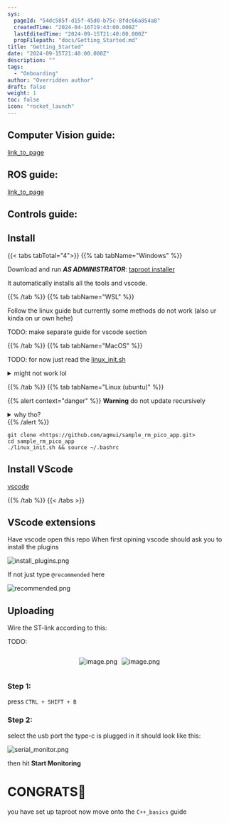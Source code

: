 ```yaml
---
sys:
  pageId: "54dc585f-d15f-45d0-b75c-8fdc66a854a8"
  createdTime: "2024-04-16T19:43:00.000Z"
  lastEditedTime: "2024-09-15T21:40:00.000Z"
  propFilepath: "docs/Getting_Started.md"
title: "Getting_Started"
date: "2024-09-15T21:40:00.000Z"
description: ""
tags:
  - "Onboarding"
author: "Overridden author"
draft: false
weight: 1
toc: false
icon: "rocket_launch"
---
```


## Computer Vision guide:

[link_to_page](86d45bc0-388b-4d26-8848-44f255f73d0e)

## ROS guide:

[link_to_page](3c76c1de-ec8f-46d6-8b0a-294005edc2d5)

## Controls guide:

## Install

{{< tabs tabTotal="4">}}
{{% tab tabName="Windows" %}}

Download and run _**AS ADMINISTRATOR**_: [taproot installer](https://github.com/Thornbots/TeachingFreshies/releases/tag/1.0)

It automatically installs all the tools and vscode.

{{% /tab %}}
{{% tab tabName="WSL" %}}

Follow the linux guide but currently some methods do not work (also ur kinda on ur own hehe)

TODO: make separate guide for vscode section

{{% /tab %}}
{{% tab tabName="MacOS" %}}

TODO: for now just read the [linux_init.sh](https://github.com/agmui/sample_rm_pico_app/blob/main/linux_init.sh)

<details>
<summary>might not work lol</summary>

`brew install libusb pkg-config`

Next install: [vscode](https://code.visualstudio.com/Download)

</details>

{{% /tab %}}
{{% tab tabName="Linux (ubuntu)" %}}

{{% alert context="danger" %}}
**Warning** do not update recursively
<details>
<summary>why tho?</summary>
There are some submodules that may go on for a while (like tinyusb) and I highly
recommend you don't need to get them.
If you want to see what submodules I update just look in `linux_init.sh`
</details>
{{% /alert %}}

```shell
git clone <https://github.com/agmui/sample_rm_pico_app.git>
cd sample_rm_pico_app
./linux_init.sh && source ~/.bashrc
```

## Install VScode

[vscode](https://code.visualstudio.com/Download)

{{% /tab %}}
{{< /tabs >}}

## VScode extensions

Have vscode open this repo
When first opining vscode should ask you to install the plugins

![install_plugins.png](https://prod-files-secure.s3.us-west-2.amazonaws.com/d518164a-d88e-44d1-a4ee-3adb3bd8bce0/89bd30f0-1825-4e77-867b-0a41ce370880/install_plugins.png?X-Amz-Algorithm=AWS4-HMAC-SHA256&X-Amz-Content-Sha256=UNSIGNED-PAYLOAD&X-Amz-Credential=ASIAZI2LB466YBVHRXRK%2F20250307%2Fus-west-2%2Fs3%2Faws4_request&X-Amz-Date=20250307T110158Z&X-Amz-Expires=3600&X-Amz-Security-Token=IQoJb3JpZ2luX2VjEPr%2F%2F%2F%2F%2F%2F%2F%2F%2F%2FwEaCXVzLXdlc3QtMiJGMEQCIGKemfC%2Fxz5dT0%2BOShO3g0uno2z6%2BP2LDknB8s0GtgX0AiAwL4MQKn6U8tlc5%2F6b34yiId3hWbOxgARCfN2Zrl0jyCr%2FAwhDEAAaDDYzNzQyMzE4MzgwNSIMK%2FsiGqr%2BHBQNpJ8oKtwDGBthnssqdEA8ffFadWW9JSt%2F2pY2vPVbtvlkBV15%2F4nG2HRRkXe5AKhxTu32p%2FNxjzekNH63i7hji36mgjEYZY2Y6QE6QTPEuiO%2FqGm3OQeamDbmq%2Fjt2nl2tUEZSaMDoaggbjxGpGWbWNOJCGZBfAauCeYNN7uwU%2FVlHcK3xr8XUebgSl5fhK0CjNTofVHoSPT8RXGOL0k2po9vjdF4BFuBKVpjMg1JBYYF16lNguW2YJW2Ce892lUhBk0QOQrcileGm3XbMDKPD1doA1EMdkh6KlXKdBhyiixrC4J9NTzaoViuDPoXcn1qTIlz1%2FjCTfIPpZuyYNNjbqutxJH5ICVEabxmyCWYON1BIXL4R9lehIiZV1ZW7XsxZjVeTL2K4ADBBrRsWS4onRhkyp4ggbankREtehjI%2FH9iyG8rQARjROOyVtsjYoe%2B0xWSacFpoOkavhnmLKA%2BGeQO6T1zdAV4X%2FGAOBy31yn46ICkqMondIlKhCCWn83HO%2BdbJ4KNmE6dFBGTBFeXMC1EzQS5UaUMViBTtnosWOKowBb1Uljkh5Wxd%2FAxPpv0MnQBmHXSr%2B83gmvMLYXBlFBTtOMrVumelPeBFqYLMHshBIqmQsQqAQO6DWFU1d%2Bw3S0wy4ervgY6pgG5IPR8whKbbZXeUC%2Ba%2BjhI0DhnMz%2B4Xh0Z14HjgbPvf%2F%2B1NgZE2%2FkUZzvg7CPhl3SuY01WFIVXIyGxz67%2BHSDR2oC%2FtzrntdtDcK9qZn%2BE3v%2BuY2dMOq5f1MWROrhDiNinzajPrx9HBfZQi2MkfAueOVh0TiB4OCmWIfHg4DJWvlZuGQRBc3BVf%2BmC6Pc3IHJ30Gmd0vd2oB%2B%2Bitq9f2mvJm5UkmVc&X-Amz-Signature=dc97398a241e479a3840e1f9b84737c5dbec34bb2f7343e9b3c537c511e274fa&X-Amz-SignedHeaders=host&x-id=GetObject)

If not just type `@recommended` here  

![recommended.png](https://prod-files-secure.s3.us-west-2.amazonaws.com/d518164a-d88e-44d1-a4ee-3adb3bd8bce0/61e661e9-5d85-4dfc-be0d-8d2097a5e793/recommended.png?X-Amz-Algorithm=AWS4-HMAC-SHA256&X-Amz-Content-Sha256=UNSIGNED-PAYLOAD&X-Amz-Credential=ASIAZI2LB466YBVHRXRK%2F20250307%2Fus-west-2%2Fs3%2Faws4_request&X-Amz-Date=20250307T110158Z&X-Amz-Expires=3600&X-Amz-Security-Token=IQoJb3JpZ2luX2VjEPr%2F%2F%2F%2F%2F%2F%2F%2F%2F%2FwEaCXVzLXdlc3QtMiJGMEQCIGKemfC%2Fxz5dT0%2BOShO3g0uno2z6%2BP2LDknB8s0GtgX0AiAwL4MQKn6U8tlc5%2F6b34yiId3hWbOxgARCfN2Zrl0jyCr%2FAwhDEAAaDDYzNzQyMzE4MzgwNSIMK%2FsiGqr%2BHBQNpJ8oKtwDGBthnssqdEA8ffFadWW9JSt%2F2pY2vPVbtvlkBV15%2F4nG2HRRkXe5AKhxTu32p%2FNxjzekNH63i7hji36mgjEYZY2Y6QE6QTPEuiO%2FqGm3OQeamDbmq%2Fjt2nl2tUEZSaMDoaggbjxGpGWbWNOJCGZBfAauCeYNN7uwU%2FVlHcK3xr8XUebgSl5fhK0CjNTofVHoSPT8RXGOL0k2po9vjdF4BFuBKVpjMg1JBYYF16lNguW2YJW2Ce892lUhBk0QOQrcileGm3XbMDKPD1doA1EMdkh6KlXKdBhyiixrC4J9NTzaoViuDPoXcn1qTIlz1%2FjCTfIPpZuyYNNjbqutxJH5ICVEabxmyCWYON1BIXL4R9lehIiZV1ZW7XsxZjVeTL2K4ADBBrRsWS4onRhkyp4ggbankREtehjI%2FH9iyG8rQARjROOyVtsjYoe%2B0xWSacFpoOkavhnmLKA%2BGeQO6T1zdAV4X%2FGAOBy31yn46ICkqMondIlKhCCWn83HO%2BdbJ4KNmE6dFBGTBFeXMC1EzQS5UaUMViBTtnosWOKowBb1Uljkh5Wxd%2FAxPpv0MnQBmHXSr%2B83gmvMLYXBlFBTtOMrVumelPeBFqYLMHshBIqmQsQqAQO6DWFU1d%2Bw3S0wy4ervgY6pgG5IPR8whKbbZXeUC%2Ba%2BjhI0DhnMz%2B4Xh0Z14HjgbPvf%2F%2B1NgZE2%2FkUZzvg7CPhl3SuY01WFIVXIyGxz67%2BHSDR2oC%2FtzrntdtDcK9qZn%2BE3v%2BuY2dMOq5f1MWROrhDiNinzajPrx9HBfZQi2MkfAueOVh0TiB4OCmWIfHg4DJWvlZuGQRBc3BVf%2BmC6Pc3IHJ30Gmd0vd2oB%2B%2Bitq9f2mvJm5UkmVc&X-Amz-Signature=b305bf2a1a64edcf3147dad408f815ffefd0da886b16c37f0c8e89af0f1ee751&X-Amz-SignedHeaders=host&x-id=GetObject)

## Uploading

Wire the ST-link according to this:

TODO:

<div style="display: flex;flex-direction: row; column-gap:10px; max-width: 630px;justify-content: center;">
<div>

![image.png](https://prod-files-secure.s3.us-west-2.amazonaws.com/d518164a-d88e-44d1-a4ee-3adb3bd8bce0/210ecb78-1116-4d7b-b9b7-2292f66fa2c2/image.png?X-Amz-Algorithm=AWS4-HMAC-SHA256&X-Amz-Content-Sha256=UNSIGNED-PAYLOAD&X-Amz-Credential=ASIAZI2LB466ZBHO7IYA%2F20250307%2Fus-west-2%2Fs3%2Faws4_request&X-Amz-Date=20250307T110203Z&X-Amz-Expires=3600&X-Amz-Security-Token=IQoJb3JpZ2luX2VjEPr%2F%2F%2F%2F%2F%2F%2F%2F%2F%2FwEaCXVzLXdlc3QtMiJHMEUCIQCcFTACPvbqQ7L%2FJgGoFY9jv%2B7nSc7G5Z4utDHLVds95wIgXjxzIykz9Txt3kwtE4xRu0IPNMP%2Bzp6M5oIPZplJPjYq%2FwMIQxAAGgw2Mzc0MjMxODM4MDUiDEGgZBTTGDCp2OVQSircA%2BqgXdceccHTL947yK6hOoPRRBzd%2BxpFFSYoHNwkH7qxyeEQ%2BjhqPhg9KubXWwaI3wpiI%2BrVlm7D%2BCJEYbtdJDWTZaHY19sdvqyNVuXVDQseuOHjQ4MQPjiRkNCMZBoQJqMoQ%2Bm8bB6cq8R5x10ufP1EHlKd8fyIZIggm0qIh6m%2Fi2NBdc5wSAOHTlT3zVjSS65cKgXjHMPCD3Cb9MifrBNc2ButnXAGTHW2QDnn5KJOw3NVLFrp2kh86ObaWfLMshOVukRyBoNi3rDN9uVJxU285BQRD8iSWxZIvOgF1fzMhGESevqQxCwGUEgIyJD%2F%2F0IF4HDhAmkDBAD9j%2BD4myWdZjHxuwCpsGgdyZggDleMSP1GtDAMIvO4b8%2F2HNe5Wd8WZVK%2FY7DDDqkAQMySN0YdvXy%2FiT%2BEA8KpyRMsUevxXGsTbrqdyR8cIkzj%2BNJeEX96cw%2FeUW2ZmGvYbYSebl2iTCv5boNgeFqIoUeM8npdVZOQH9JwNMmXLeoIQKZTo38nlTKbDPEvnxSKi95zIwmuDoGgX9OKldrGWOAaoLSLhbhkz%2FIdwY5AAe%2BkfMfDZDYkQfOrDE39fSXHFQlL%2FVD9Iqg31IManerwQEKEhZlxsHfq5Ddt9OxAv1PJMNqHq74GOqUBZSEolCCVJIMWPhvjj9TnCLO4DNffIb4Ub5vMjZqpVQL%2B07C0A8K8N6NQlU4z16Q%2BErTEzU0GwUhIqLKeHCQPj%2B6TqcMEx595axFwQg%2BRIhn0aAAVtp%2Fc6XrUn2DuX6x2qTKiNluahZndadxmg7kKCfCAkR%2FjpW%2FD%2B1WfzAnVZIP%2BP9TXTxUlDbCkV%2F2ZNu9neSOl1GdJ7rc2UqPn1Ja%2Fmfn1dJTC&X-Amz-Signature=9a42b93b66419748dbd7a6d0ba481867baeec6680e73afca83e83a8876aaf39f&X-Amz-SignedHeaders=host&x-id=GetObject)

</div>
<div>

![image.png](https://prod-files-secure.s3.us-west-2.amazonaws.com/d518164a-d88e-44d1-a4ee-3adb3bd8bce0/33a0fd0f-8ca6-4a86-8e09-26e95ded1fff/image.png?X-Amz-Algorithm=AWS4-HMAC-SHA256&X-Amz-Content-Sha256=UNSIGNED-PAYLOAD&X-Amz-Credential=ASIAZI2LB466XKPGKBKU%2F20250307%2Fus-west-2%2Fs3%2Faws4_request&X-Amz-Date=20250307T110203Z&X-Amz-Expires=3600&X-Amz-Security-Token=IQoJb3JpZ2luX2VjEPr%2F%2F%2F%2F%2F%2F%2F%2F%2F%2FwEaCXVzLXdlc3QtMiJIMEYCIQDCwFAIP%2FCKy4vk60CToPQfu6HRv94zG4KxIZxSDd%2Fw7wIhAJ4PQ%2FFSAZERjYRinfdfpzafg0ZufIcyqhjbr4ipscp0Kv8DCEMQABoMNjM3NDIzMTgzODA1IgyVwxvwE40Bvq3zzt8q3ANeU%2B7VNPwhTCefW5qyRww4tquly1c%2B%2BzcJXPfYWCDpDsxcT21OkQX%2B9ycaBMOUPHIROORR4UHY55cTTqGXOZie0rysMjlfylCIxRvCtKKv771T67xsN3au0BcXgqzc%2BR07u1%2BwhxuAEt7ebeQi%2BQj%2Be034d6jGT30X4xtKbxmHMv2eKHWQwOsqT1RAIHkXezo6n3J8j2z4VWN1WOytL1x1bwPGcd1p3HfXVsI1TG7KRWAmb8XJDuvAEQpNfVdD4nn%2F%2FAHWpt7w6Tri3I%2FCuJU7Chd3dM2ft1fWeo1j3O1aYceBvlrHHROU%2FujVnzcrftY%2FhORKwuG9M35jBRX6P7RXGrlpI7xJoM1gbvPTox93S%2BdUwB2HTt6miSYuBUntA2h5VUxtcrwgohp4ZS6nq6qWcE33oCdhus26eml%2BD5vc1TWD2p8o%2B5brXmZxB5LexBgtDHUf1EiHCu%2BizkcjS5AtC7RCMtMepCIljCql1jSBr2fr7pdGOXQhm6e7rMBiTeMNYFDeTaAMjfIsclB5OZ5DmNAgROJjrhSRkVUi2WxSpoaBfIHascSEn%2Bf5JyJIdnu9c%2FFZTpO%2BI9QXZOjXsrrsMLC9Du8yT5eQDBJVlcku3v%2Fe5cTZna%2F2L9o3vzDPh6u%2BBjqkAZV7nl50%2FUa%2B6UdwfwhbkKFmM0wbCX%2B4nB9VnUHMPDFN1jcWcKXKajk3xb%2FQJUpiUtrPrX4ogMNokm5Q2LDxl%2BNRcAbI%2FaScvFWxykKDlohd0GkwQ9fqXlJdnNcTkhozdShQ7HyI0PRoX%2FnIY6GRYZMzbnFAafrzn6nHDcMDVWHEFJ4bdimYKhS6SkzwuUSa1M7iELTlou0EI5ll1GUJ2PL%2BAzIp&X-Amz-Signature=06bd7936f2c2f79a3f02dba5c9ec279aa23bf3096357166bc75da98e6feef503&X-Amz-SignedHeaders=host&x-id=GetObject)

</div>
</div>

### Step 1:

press `CTRL + SHIFT + B`

### Step 2:

select the usb port the type-c is plugged in it should look like this:

![serial_monitor.png](https://prod-files-secure.s3.us-west-2.amazonaws.com/d518164a-d88e-44d1-a4ee-3adb3bd8bce0/f03f4774-05d4-4393-b6a0-d5efb6d315ab/serial_monitor.png?X-Amz-Algorithm=AWS4-HMAC-SHA256&X-Amz-Content-Sha256=UNSIGNED-PAYLOAD&X-Amz-Credential=ASIAZI2LB466YBVHRXRK%2F20250307%2Fus-west-2%2Fs3%2Faws4_request&X-Amz-Date=20250307T110158Z&X-Amz-Expires=3600&X-Amz-Security-Token=IQoJb3JpZ2luX2VjEPr%2F%2F%2F%2F%2F%2F%2F%2F%2F%2FwEaCXVzLXdlc3QtMiJGMEQCIGKemfC%2Fxz5dT0%2BOShO3g0uno2z6%2BP2LDknB8s0GtgX0AiAwL4MQKn6U8tlc5%2F6b34yiId3hWbOxgARCfN2Zrl0jyCr%2FAwhDEAAaDDYzNzQyMzE4MzgwNSIMK%2FsiGqr%2BHBQNpJ8oKtwDGBthnssqdEA8ffFadWW9JSt%2F2pY2vPVbtvlkBV15%2F4nG2HRRkXe5AKhxTu32p%2FNxjzekNH63i7hji36mgjEYZY2Y6QE6QTPEuiO%2FqGm3OQeamDbmq%2Fjt2nl2tUEZSaMDoaggbjxGpGWbWNOJCGZBfAauCeYNN7uwU%2FVlHcK3xr8XUebgSl5fhK0CjNTofVHoSPT8RXGOL0k2po9vjdF4BFuBKVpjMg1JBYYF16lNguW2YJW2Ce892lUhBk0QOQrcileGm3XbMDKPD1doA1EMdkh6KlXKdBhyiixrC4J9NTzaoViuDPoXcn1qTIlz1%2FjCTfIPpZuyYNNjbqutxJH5ICVEabxmyCWYON1BIXL4R9lehIiZV1ZW7XsxZjVeTL2K4ADBBrRsWS4onRhkyp4ggbankREtehjI%2FH9iyG8rQARjROOyVtsjYoe%2B0xWSacFpoOkavhnmLKA%2BGeQO6T1zdAV4X%2FGAOBy31yn46ICkqMondIlKhCCWn83HO%2BdbJ4KNmE6dFBGTBFeXMC1EzQS5UaUMViBTtnosWOKowBb1Uljkh5Wxd%2FAxPpv0MnQBmHXSr%2B83gmvMLYXBlFBTtOMrVumelPeBFqYLMHshBIqmQsQqAQO6DWFU1d%2Bw3S0wy4ervgY6pgG5IPR8whKbbZXeUC%2Ba%2BjhI0DhnMz%2B4Xh0Z14HjgbPvf%2F%2B1NgZE2%2FkUZzvg7CPhl3SuY01WFIVXIyGxz67%2BHSDR2oC%2FtzrntdtDcK9qZn%2BE3v%2BuY2dMOq5f1MWROrhDiNinzajPrx9HBfZQi2MkfAueOVh0TiB4OCmWIfHg4DJWvlZuGQRBc3BVf%2BmC6Pc3IHJ30Gmd0vd2oB%2B%2Bitq9f2mvJm5UkmVc&X-Amz-Signature=2264021db530b573e14d505a27bb545334d59f3512cd0a372120d81b9deed456&X-Amz-SignedHeaders=host&x-id=GetObject)

then hit **Start Monitoring**

# CONGRATS🎉

you have set up taproot now move onto the `C++_basics` guide
